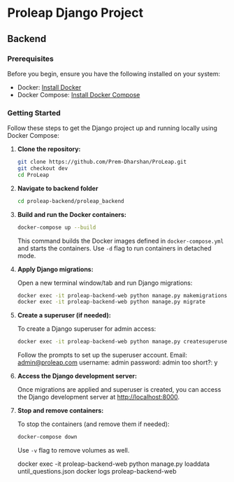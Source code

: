 # Proleap Django Project

## Backend

### Prerequisites

Before you begin, ensure you have the following installed on your system:

- Docker: [Install Docker](https://docs.docker.com/get-docker/)
- Docker Compose: [Install Docker Compose](https://docs.docker.com/compose/install/)

### Getting Started

Follow these steps to get the Django project up and running locally using Docker Compose:

1. **Clone the repository:**

   ```bash
   git clone https://github.com/Prem-Dharshan/ProLeap.git
   git checkout dev
   cd ProLeap
   ```

2. **Navigate to backend folder**

    ```bash
    cd proleap-backend/proleap_backend
    ```



3. **Build and run the Docker containers:**

   ```bash
   docker-compose up --build
   ```

   This command builds the Docker images defined in `docker-compose.yml` and starts the containers. Use `-d` flag to run containers in detached mode.

4. **Apply Django migrations:**

   Open a new terminal window/tab and run Django migrations:

   ```bash
   docker exec -it proleap-backend-web python manage.py makemigrations
   docker exec -it proleap-backend-web python manage.py migrate
   ```

5. **Create a superuser (if needed):**

   To create a Django superuser for admin access:

   ```bash
   docker exec -it proleap-backend-web python manage.py createsuperuser
   ```

   Follow the prompts to set up the superuser account.
   Email: admin@proleap.com
   username: admin
   password: admin
   too short?: y

6. **Access the Django development server:**

   Once migrations are applied and superuser is created, you can access the Django development server at [http://localhost:8000](http://localhost:8000).

7. **Stop and remove containers:**

   To stop the containers (and remove them if needed):

   ```bash
   docker-compose down
   ```

   Use `-v` flag to remove volumes as well.


   docker exec -it proleap-backend-web python manage.py loaddata until_questions.json
   docker logs proleap-backend-web